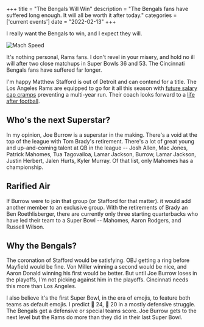 +++
title = "The Bengals Will Win"
description = "The Bengals fans have suffered long enough. It will all be worth it after today."
categories = ['current events']
date = "2022-02-13"
+++

I really want the Bengals to win, and I expect they will.

<!--more-->

![Mach Speed](https://images.unsplash.com/photo-1598463166228-c0f90d180918?ixlib=rb-1.2.1&ixid=MnwxMjA3fDB8MHxwaG90by1wYWdlfHx8fGVufDB8fHx8&auto=format&fit=crop&w=3125&q=80 'Kitty Cats')

It's nothing personal, Rams fans. I don't revel in your misery, and hold no ill will after two close matchups in Super Bowls 36 and 53. The Cincinnati Bengals fans have suffered far longer.

I'm happy Matthew Stafford is out of Detroit and can contend for a title. The Los Angeles Rams are equipped to go for it all this season with [future salary cap cramps](https://ramblinfan.com/2021/12/09/the-la-rams-have-already-spent-much-of-the-2022-nfl-salary-cap-increase/) preventing a multi-year run. Their coach looks forward to a [life after football](https://www.espn.com/nfl/story/_/id/33270237/los-angeles-rams-coach-sean-mcvay-ponders-future-says-wants-prioritize-family).

## Who's the next Superstar?

In my opinion, Joe Burrow is a superstar in the making. There's a void at the top of the league with Tom Brady's retirement. There's a lot of great young and up-and-coming talent at QB in the league -- Josh Allen, Mac Jones, Patrick Mahomes, Tua Tagovailoa, Lamar Jackson, Burrow, Lamar Jackson, Justin Herbert, Jalen Hurts, Kyler Murray. Of that list, only Mahomes has a championship.

## Rarified Air

If Burrow were to join that group (or Stafford for that matter). it would add another member to an exclusive group. With the retirements of Brady an Ben Roethlisberger, there are currently only three starting quarterbacks who have led their team to a Super Bowl -- Mahomes, Aaron Rodgers, and Russell Wilson.

## Why the Bengals?

The coronation of Stafford would be satisfying. OBJ getting a ring before Mayfield would be fine. Von Miller winning a second would be nice, and Aaron Donald winning his first would be better. But until Joe Burrow loses in the playoffs, I'm not picking against him in the playoffs. Cincinnati needs this more than Los Angeles.

I also believe it's the first Super Bowl, in the era of emojis, to feature both teams as default emojis. I predict 🐅 24, 🐏 20 in a mostly defensive struggle. The Bengals get a defensive or special teams score. Joe Burrow gets to the next level but the Rams do more than they did in their last Super Bowl.